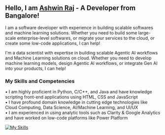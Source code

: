 ## Hello, I am [Ashwin Raj](https://linkedin.com/in/thisisashwinraj/) - A Developer from Bangalore!
I am a software developer with experience in building scalable softwares and machine learning solutions. Whether you need to build some large-scale enterprise-level softwares, or migrate your services to the cloud, or create some low-code applications, I can help!

I'm a data scientist with expertise in building scalable Agentic AI workflows and Machine Learning solutions on cloud. Whether you need to develop machine learning models, design Agentic AI workflows, or integrate Gen AI into your products, I can help!

### My Skills and Competencies
• I am highly proficient in Python, C/C++, and Java and have knowledge scripting front-end applications using HTML, CSS and JavaScript
<br>
• I have profound domain knowledge in cutting edge technologies like Cloud Computing, Data Science, AI/Machine Learning, and UI/UX
<br>
• I am experienced in using analytic tools such as Clarity & Google Analytics and have worked on low-code platforms like Power Platform

[![My Skills](https://skillicons.dev/icons?i=py,c,java,cpp,tensorflow,html,mysql,arduino,gcp,heroku,azure,bots,firebase,git,figma)](https://www.linkedin.com/in/thisisashwinraj/)
